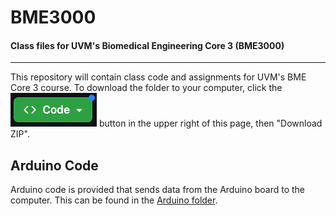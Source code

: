 # BME3000
#### Class files for UVM's Biomedical Engineering Core 3 (BME3000)
---

This repository will contain class code and assignments for UVM's BME Core 3 course. To download the folder to your computer, click the ![Code](/Images/GithubCodeButton.png "Github Code Button") button in the upper right of this page, then "Download ZIP".

## Arduino Code
Arduino code is provided that sends data from the Arduino board to the computer.
This can be found in the [Arduino folder](/ArduinoCode/).
